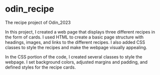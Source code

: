 # odin_recipe
The recipe project of Odin_2023


In this project, I created a web page that displays three different recipes in the form of cards. 
I used HTML to create a basic page structure with headings, images, and links to the different recipes. 
I also added CSS classes to style the recipes and make the webpage visually appealing.

In the CSS portion of the code, I created several classes to style the webpage. 
I set background colors, adjusted margins and padding, and defined styles for the recipe cards.

